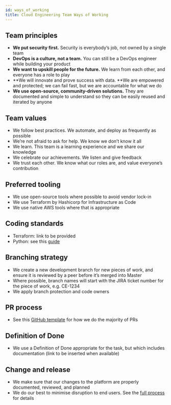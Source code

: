 ```yaml
---
id: ways_of_working
title: Cloud Engineering Team Ways of Working
---
```


## Team principles



* **We put security first.** Security is everybody’s job, not owned by a single team
* **DevOps is a culture, not a team.** You can still be a DevOps engineer while building your product
* **We want to upskill people for the future.** We learn from each other, and everyone has a role to play
* **We will innovate and prove success with data. **We are empowered and protected; we can fail fast, but we are accountable for what we do
* **We use open-source, community-driven solutions.** They are documented and simple to understand so they can be easily reused and iterated by anyone


## Team values



* We follow best practices. We automate, and deploy as frequently as possible
* We’re not afraid to ask for help. We know we don’t know it all
* We learn. This team is a learning experience and we share our knowledge
* We celebrate our achievements. We listen and give feedback
* We trust each other. We know what our roles are, and value everyone’s contribution


## Preferred tooling



* We use open-source tools where possible to avoid vendor lock-in
* We use Terraform by Hashicorp for Infrastructure as Code
* We use native AWS tools where that is appropriate


## Coding standards



* Terraform: link to be provided
* Python: see this [guide](https://google.github.io/styleguide/pyguide.html)


## Branching strategy


* We create a new development branch for new pieces of work, and ensure it is reviewed by a peer before it’s merged into Master
* Where possible, branch names will start with the JIRA ticket number for the piece of work, e.g. CE-1234
* We apply branch protection and code owners


## PR process



* See this [GitHub template](https://github.com/LBHackney-IT/infrastructure/blob/master/.github/pull_request_template.md) for how we do the majority of PRs


## Definition of Done



* We use a Definition of Done appropriate for the task, but which includes documentation (link to be inserted when available)


## Change and release



* We make sure that our changes to the platform are properly documented, reviewed, and planned
* We do our best to minimise disruption to end users. See the [full process](https://playbook.hackney.gov.uk/Infrastructure-Playbook/change_process) for details 